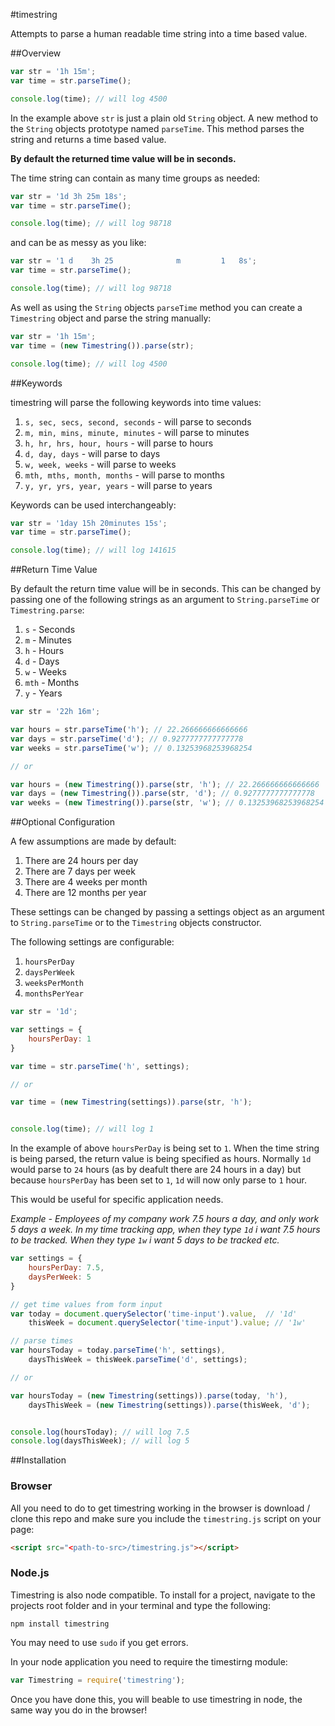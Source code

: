 #timestring

Attempts to parse a human readable time string into a time based value.

##Overview

```js
var str = '1h 15m';
var time = str.parseTime();

console.log(time); // will log 4500
```

In the example above `str` is just a plain old `String` object. A new method to the `String` objects prototype named `parseTime`. This method parses the string and returns a time based value.

**By default the returned time value will be in seconds.**

The time string can contain as many time groups as needed:

```js
var str = '1d 3h 25m 18s';
var time = str.parseTime();

console.log(time); // will log 98718
```

and can be as messy as you like:

```js
var str = '1 d    3h 25              m         1   8s';
var time = str.parseTime();

console.log(time); // will log 98718
```

As well as using the `String` objects `parseTime` method you can create a `Timestring` object and parse the string manually:

```js
var str = '1h 15m';
var time = (new Timestring()).parse(str);

console.log(time); // will log 4500
```

##Keywords

timestring will parse the following keywords into time values:

1. `s, sec, secs, second, seconds` - will parse to seconds
2. `m, min, mins, minute, minutes` - will parse to minutes
3. `h, hr, hrs, hour, hours` - will parse to hours
4. `d, day, days` - will parse to days
5. `w, week, weeks` - will parse to weeks
6. `mth, mths, month, months` - will parse to months
7. `y, yr, yrs, year, years` - will parse to years

Keywords can be used interchangeably:

```js
var str = '1day 15h 20minutes 15s';
var time = str.parseTime();

console.log(time); // will log 141615
```

##Return Time Value

By default the return time value will be in seconds. This can be changed by passing one of the following strings as an argument to `String.parseTime` or `Timestring.parse`:

1. `s` - Seconds
2. `m` - Minutes
3. `h` - Hours
4. `d` - Days
5. `w` - Weeks
6. `mth` - Months
7. `y` - Years

```js
var str = '22h 16m';

var hours = str.parseTime('h'); // 22.266666666666666
var days = str.parseTime('d'); // 0.9277777777777778
var weeks = str.parseTime('w'); // 0.13253968253968254

// or

var hours = (new Timestring()).parse(str, 'h'); // 22.266666666666666
var days = (new Timestring()).parse(str, 'd'); // 0.9277777777777778
var weeks = (new Timestring()).parse(str, 'w'); // 0.13253968253968254
```

##Optional Configuration

A few assumptions are made by default:

1. There are 24 hours per day
2. There are 7 days per week
3. There are 4 weeks per month
4. There are 12 months per year

These settings can be changed by passing a settings object as an argument to `String.parseTime` or to the `Timestring` objects constructor.

The following settings are configurable:

1. `hoursPerDay`
2. `daysPerWeek`
3. `weeksPerMonth`
4. `monthsPerYear`

```js
var str = '1d';

var settings = {
	hoursPerDay: 1
}

var time = str.parseTime('h', settings);

// or

var time = (new Timestring(settings)).parse(str, 'h');


console.log(time); // will log 1
```

In the example of above `hoursPerDay` is being set to `1`. When the time string is being parsed, the return value is being specified as hours. Normally `1d` would parse to `24` hours (as by deafult there are 24 hours in a day) but because `hoursPerDay` has been set to `1`, `1d` will now only parse to `1` hour.

This would be useful for specific application needs.

*Example  - Employees of my company work 7.5 hours a day, and only work 5 days a week. In my time tracking app, when they type `1d` i want 7.5 hours to be tracked. When they type `1w` i want 5 days to be tracked etc.*

```js
var settings = {
	hoursPerDay: 7.5,
	daysPerWeek: 5
}

// get time values from form input
var today = document.querySelector('time-input').value,  // '1d'
	thisWeek = document.querySelector('time-input').value; // '1w'

// parse times
var hoursToday = today.parseTime('h', settings),
	daysThisWeek = thisWeek.parseTime('d', settings);

// or

var hoursToday = (new Timestring(settings)).parse(today, 'h'),
	daysThisWeek = (new Timestring(settings)).parse(thisWeek, 'd');


console.log(hoursToday); // will log 7.5
console.log(daysThisWeek); // will log 5
```

##Installation

### Browser

All you need to do to get timestring working in the browser is download / clone this repo and make sure you include the `timestring.js` script on your page:

```html
<script src="<path-to-src>/timestring.js"></script>
```
### Node.js

Timestring is also node compatible. To install for a project, navigate to the projects root folder and in your terminal and type the following: 

```
npm install timestring
```

You may need to use `sudo` if you get errors.

In your node application you need to require the timestirng module:

```js
var Timestring = require('timestring');
```

Once you have done this, you will beable to use timestring in node, the same way you do in the browser!